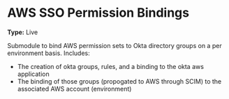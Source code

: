 # AWS SSO Permission Bindings

**Type:** Live

Submodule to bind AWS permission sets to Okta directory groups on a per environment basis. Includes:
- The creation of okta groups, rules, and a binding to the okta aws application
- The binding of those groups (propogated to AWS through SCIM) to the associated AWS account (environment)